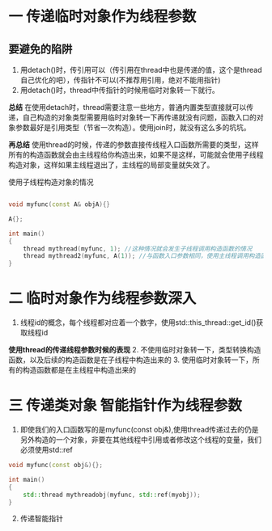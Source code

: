 # 一 传递临时对象作为线程参数
## 要避免的陷阱
1. 用detach()时，传引用可以（传引用在thread中也是传递的值，这个是thread自己优化的吧），传指针不可以(不推荐用引用，绝对不能用指针)
2. 用detach()时，thread中传指针的时候用临时对象转一下就行。
   
**总结**
在使用detach时，thread需要注意一些地方，普通内置类型直接就可以传递，自己构造的对象类型需要用临时对象转一下再传递就没有问题，函数入口的对象参数最好是引用类型（节省一次构造）。使用join时，就没有这么多的坑坑。

**再总结**
使用thread的时候，传递的参数直接传线程入口函数所需要的类型，这样所有的构造函数就会由主线程给你构造出来，如果不是这样，可能就会使用子线程构造对象，这样如果主线程退出了，主线程的局部变量就失效了。

使用子线程构造对象的情况
```c++

void myfunc(const A& objA){}

A{};

int main()
{
    thread mythread(myfunc, 1); //这种情况就会发生子线程调用构造函数的情况
    thread mythread2(myfunc, A(1)); //与函数入口参数相同，使用主线程调用构造函数
}

```

# 二 临时对象作为线程参数深入

1. 线程id的概念，每个线程都对应着一个数字，使用std::this_thread::get_id()获取线程id

**使用thread的传递线程参数时候的表现**
2. 不使用临时对象转一下，类型转换构造函数，以及后续的构造函数是在子线程中构造出来的
3. 使用临时对象转一下，所有的构造函数都是在主线程中构造出来的


# 三 传递类对象 智能指针作为线程参数
1. 即使我们的入口函数写的是myfunc(const obj&),使用thread传递过去的仍是另外构造的一个对象，非要在其他线程中引用或者修改这个线程的变量，我们必须使用std::ref
```c++
void myfunc(const obj&){};

int main()
{
    std::thread mythreadobj(myfunc, std::ref(myobj));
}
```
2. 传递智能指针
